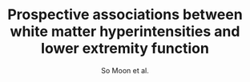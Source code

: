 ---
cat: gaia
subcat: architecture
bestof: false
author: So Moon et al.
title: Prospective associations between white matter hyperintensities and lower extremity function
journal: Neurology
year: 2018
type: article
doi: 10.1212/WNL.0000000000005289
---